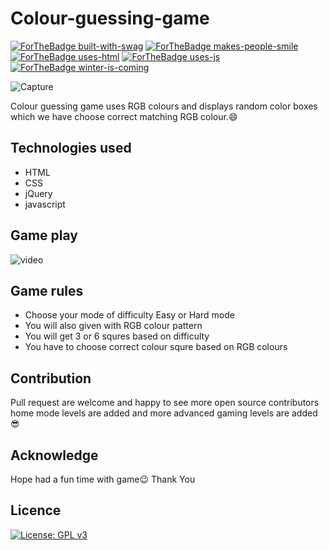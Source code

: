 # Colour-guessing-game

[![ForTheBadge built-with-swag](http://ForTheBadge.com/images/badges/built-with-swag.svg)](https://GitHub.com/Naereen/)
[![ForTheBadge makes-people-smile](http://ForTheBadge.com/images/badges/makes-people-smile.svg)](http://ForTheBadge.com)
[![ForTheBadge uses-html](http://ForTheBadge.com/images/badges/uses-html.svg)](http://ForTheBadge.com)
[![ForTheBadge uses-js](http://ForTheBadge.com/images/badges/uses-js.svg)](http://ForTheBadge.com)
[![ForTheBadge winter-is-coming](http://ForTheBadge.com/images/badges/winter-is-coming.svg)](http://ForTheBadge.com)



![Capture](https://user-images.githubusercontent.com/48166328/79713685-2867b780-82ec-11ea-808f-d8b00002b368.PNG)

Colour guessing game uses RGB colours and displays random color boxes which we have choose correct matching RGB colour.:smile:	

## Technologies used

* HTML
* CSS
* jQuery
* javascript

## Game play

![video](https://user-images.githubusercontent.com/48166328/79730739-e439de80-830e-11ea-86f0-c7ad6e7359be.gif)

## Game rules

* Choose your mode of difficulty Easy or Hard mode
* You will also given with RGB colour pattern
* You will get 3 or 6 squres based on difficulty
* You have to choose correct colour squre based on RGB colours

## Contribution

Pull request are welcome and happy to see more open source contributors home mode levels are added and more advanced gaming levels are added :sunglasses:

## Acknowledge

Hope had a fun time with game:wink: 
Thank You

## Licence

[![License: GPL v3](https://img.shields.io/badge/License-GPLv3-blue.svg)](https://www.gnu.org/licenses/gpl-3.0)
